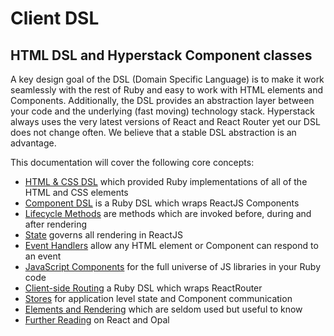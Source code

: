 # Client DSL

## HTML DSL and Hyperstack Component classes

A key design goal of the DSL \(Domain Specific Language\) is to make it work seamlessly with the rest of Ruby and easy to work with HTML elements and Components. Additionally, the DSL provides an abstraction layer between your code and the underlying \(fast moving\) technology stack. Hyperstack always uses the very latest versions of React and React Router yet our DSL does not change often. We believe that a stable DSL abstraction is an advantage.

This documentation will cover the following core concepts:

+ [HTML & CSS DSL](html-css.md) which provided Ruby implementations of all of the HTML and CSS elements
+ [Component DSL](components.md) is a Ruby DSL which wraps ReactJS Components
+ [Lifecycle Methods](lifecycle-methods.md) are methods which are invoked before, during and after rendering
+ [State](state.md) governs all rendering in ReactJS
+ [Event Handlers](event-handlers.md) allow any HTML element or Component can respond to an event
+ [JavaScript Components](javascript-components.md) for the full universe of JS libraries in your Ruby code
+ [Client-side Routing](hyper-router.md) a Ruby DSL which wraps ReactRouter
+ [Stores](hyper-store.md) for application level state and Component communication
+ [Elements and Rendering](elements-and-rendering.md) which are seldom used but useful to know
+ [Further Reading](further-reading.md) on React and Opal

